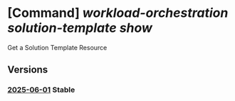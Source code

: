 # [Command] _workload-orchestration solution-template show_

Get a Solution Template Resource

## Versions

### [2025-06-01](/Resources/mgmt-plane/L3N1YnNjcmlwdGlvbnMve30vcmVzb3VyY2Vncm91cHMve30vcHJvdmlkZXJzL21pY3Jvc29mdC5lZGdlL3NvbHV0aW9udGVtcGxhdGVzL3t9/2025-06-01.xml) **Stable**

<!-- mgmt-plane /subscriptions/{}/resourcegroups/{}/providers/microsoft.edge/solutiontemplates/{} 2025-06-01 -->
